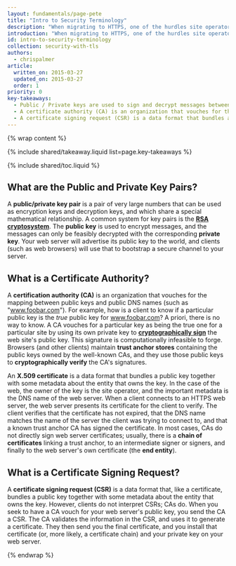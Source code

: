 ```yaml
---
layout: fundamentals/page-pete
title: "Intro to Security Terminology"
description: "When migrating to HTTPS, one of the hurdles site operators face is conceptual: What, exactly, is going on? What does all the crypto terminology mean? In this section, we’ll give a very brief overview."
introduction: "When migrating to HTTPS, one of the hurdles site operators face is conceptual: What, exactly, is going on? What does all the crypto terminology mean? In this section, we’ll give a very brief overview."
id: intro-to-security-terminology
collection: security-with-tls
authors:
  - chrispalmer
article:
  written_on: 2015-03-27
  updated_on: 2015-03-27
  order: 1
priority: 0
key-takeaways:
  - Public / Private keys are used to sign and decrypt messages between the browser and the server
  - A certificate authority (CA) is an organization that vouches for the mapping between the public keys and public DNS names (such as "www.foobar.com")
  - A certificate signing request (CSR) is a data format that bundles a public key together with some metadata about the entity that owns the key
---
```


{% wrap content %}

{% include shared/takeaway.liquid list=page.key-takeaways %}

{% include shared/toc.liquid %}

## What are the Public and Private Key Pairs?

A **public/private key pair** is a pair of very large numbers that can be used
as encryption keys and decryption keys, and which share a special mathematical
relationship. A common system for key pairs is the **[RSA
cryptosystem](https://en.wikipedia.org/wiki/RSA_(cryptosystem))**. The **public
key** is used to encrypt messages, and the messages can only be feasibly
decrypted with the corresponding **private key**. Your web server will advertise
its public key to the world, and clients (such as web browsers) will use that to
bootstrap a secure channel to your server.

## What is a Certificate Authority?

A **certification authority (CA)** is an organization that vouches for the
mapping between public keys and public DNS names (such as "www.foobar.com").
For example, how is a client to know if a particular public key is the _true_
public key for www.foobar.com? A priori, there is no way to know. A CA vouches
for a particular key as being the true one for a particular site by using its
own private key to **[cryptographically
sign](https://en.wikipedia.org/wiki/RSA_(cryptosystem)#Signing_messages)** the
web site's public key. This signature is computationally infeasible to forge.
Browsers (and other clients) maintain **trust anchor stores** containing the
public keys owned by the well-known CAs, and they use those public keys to
**cryptographically verify** the CA's signatures.

An **X.509 certificate** is a data format that bundles a public key together
with some metadata about the entity that owns the key. In the case of the web,
the owner of the key is the site operator, and the important metadata is the DNS
name of the web server. When a client connects to an HTTPS web server, the web
server presents its certificate for the client to verify. The client verifies
that the certificate has not expired, that the DNS name matches the name of the
server the client was trying to connect to, and that a known trust anchor CA has
signed the certificate. In most cases, CAs do not directly sign web server
certificates; usually, there is a **chain of certificates** linking a trust
anchor, to an intermediate signer or signers, and finally to the web server's
own certificate (the **end entity**).

## What is a Certificate Signing Request?

A **certificate signing request (CSR)** is a data format that, like a
certificate, bundles a public key together with some metadata about the entity
that owns the key. However, clients do not interpret CSRs; CAs do. When you seek
to have a CA vouch for your web server's public key, you send the CA a CSR. The
CA validates the information in the CSR, and uses it to generate a certificate.
They then send you the final certificate, and you install that certificate (or,
more likely, a certificate chain) and your private key on your web server.

{% endwrap %}
